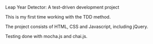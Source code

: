 Leap Year Detector: A test-driven development project

This is my first time working with the TDD method. 

The project consists of HTML, CSS and Javascript, including jQuery.

Testing done with mocha.js and chai.js.

